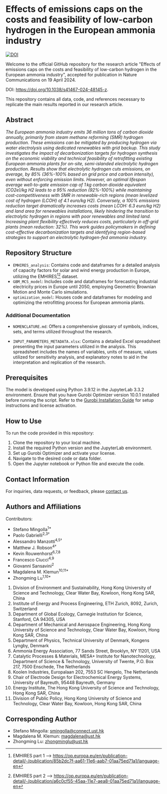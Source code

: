 # Effects of emissions caps on the costs and feasibility of low-carbon hydrogen in the European ammonia industry
[![DOI](https://zenodo.org/badge/DOI/10.5281/zenodo.10771014.svg)](https://doi.org/10.5281/zenodo.10771014)


Welcome to the official GitHub repository for the research article "Effects of emissions caps on the costs and feasibility of low-carbon hydrogen in the European ammonia industry", accepted for publication in Nature Communications on 19 April 2024.

DOI: https://doi.org/10.1038/s41467-024-48145-z.

This repository contains all data, code, and references necessary to replicate the main results reported in our research article.

## Abstract

_The European ammonia industry emits 36 million tons of carbon dioxide annually, primarily from steam methane reforming (SMR) hydrogen production. These emissions can be mitigated by producing hydrogen via water electrolysis using dedicated renewables with grid backup. This study investigates the impact of decarbonization targets for hydrogen synthesis on the economic viability and technical feasibility of retrofitting existing European ammonia plants for on-site, semi-islanded electrolytic hydrogen production. Results show that electrolytic hydrogen cuts emissions, on average, by 85% (36%-100% based on grid price and carbon intensity), even without enforcing emission limits. However, an optimal lifespan average well-to-gate emission cap of 1 kg carbon dioxide equivalent (CO2e)/kg H2 leads to a 95% reduction (92%-100%) while maintaining cost-competitiveness with SMR in renewable-rich regions (mean levelized cost of hydrogen (LCOH) of 4.1 euro/kg H2). Conversely, a 100% emissions reduction target dramatically increases costs (mean LCOH: 6.3 euro/kg H2) and land area for renewables installations, likely hindering the transition to electrolytic hydrogen in regions with poor renewables and limited land. Increasing plant flexibility effectively reduces costs, particularly in off-grid plants (mean reduction: 32%). This work guides policymakers in defining cost-effective decarbonization targets and identifying region-based strategies to support an electrolytic hydrogen-fed ammonia industry._

## Repository Structure

- `EMHIRES_analysis`: Contains code and dataframes for a detailed analysis of capacity factors for solar and wind energy production in Europe, utilizing the EMHIRES[^1][^2] dataset.
- `GBM_MCS_model`: Includes code and dataframes for forecasting industrial electricity prices in Europe until 2050, employing Geometric Brownian Motion and Monte Carlo simulations.
- `optimization_model`: Houses code and dataframes for modeling and optimizing the retrofitting process for European ammonia plants.


### Additional Documentation

- `NOMENCLATURE.md`: Offers a comprehensive glossary of symbols, indices, sets, and terms utilized throughout the research.

- `INPUT_PARAMETERS_METADATA.xlsx`: Contains a detailed Excel spreadsheet presenting the input parameters utilized in the analysis. This spreadsheet includes the names of variables, units of measure, values utilized for sensitivity analysis, and explanatory notes to aid in the interpretation and replication of the research.

## Prerequisites

The model is developed using Python 3.9.12 in the JupyterLab 3.3.2 environment. Ensure that you have Gurobi Optimizer version 10.0.1 installed before running the script. Refer to the [Gurobi Installation Guide](https://www.gurobi.com/documentation/) for setup instructions and license activation.

## How to Use

To run the code provided in this repository:

1. Clone the repository to your local machine.
2. Install the required Python version and the JupyterLab environment.
3. Set up Gurobi Optimizer and activate your license.
4. Navigate to the desired code or data folder.
5. Open the Jupyter notebook or Python file and execute the code.

## Contact Information

For inquiries, data requests, or feedback, please [contact us](mailto:smingolla@connect.ust.hk).

## Authors and Affiliations

Contributors:

- Stefano Mingolla<sup>1*</sup>
- Paolo Gabrielli<sup>2,3†</sup>
- Alessandro Manzotti<sup>4,5†</sup>
- Matthew J. Robson<sup>4†</sup>
- Kevin Rouwenhorst<sup>6,7,8</sup>
- Francesco Ciucci<sup>4,9</sup>
- Giovanni Sansavini<sup>2</sup>
- Magdalena M. Klemun<sup>10,11*</sup>
- Zhongming Lu<sup>1,10*</sup>

1. Division of Environment and Sustainability, Hong Kong University of Science and Technology, Clear Water Bay, Kowloon, Hong Kong SAR, China
2. Institute of Energy and Process Engineering, ETH Zurich, 8092, Zurich, Switzerland
3. Department of Global Ecology, Carnegie Institution for Science, Stanford, CA 94305, USA
4. Department of Mechanical and Aerospace Engineering, Hong Kong University of Science and Technology, Clear Water Bay, Kowloon, Hong Kong SAR, China
5. Department of Physics, Technical University of Denmark, Kongens Lyngby, Denmark
6. Ammonia Energy Association, 77 Sands Street, Brooklyn, NY 11201, USA
7. Catalytic Processes & Materials, MESA+ Institute for Nanotechnology, Department of Science & Technology, University of Twente, P.O. Box 217, 7500 Enschede, The Netherlands
8. Koolen Industries, Europalaan 202, 7553 SC Hengelo, The Netherlands
9. Chair of Electrode Design for Electrochemical Energy Systems, University of Bayreuth, 95448 Bayreuth, Germany
10. Energy Institute, The Hong Kong University of Science and Technology, Hong Kong SAR, China
11. Division of Public Policy, Hong Kong University of Science and Technology, Clear Water Bay, Kowloon, Hong Kong SAR, China

## Corresponding Author

- Stefano Mingolla: smingolla@connect.ust.hk
- Magdalena M. Klemun: magdalena@ust.hk
- Zhongming Lu: zhongminglu@ust.hk

[^1]: EMHIRES part 1 --> https://op.europa.eu/en/publication-detail/-/publication/85b2dc7f-aa61-11e6-aab7-01aa75ed71a1/language-en  
[^2]: EMHIRES part 2 --> https://op.europa.eu/en/publication-detail/-/publication/a6c0cf55-45aa-11e7-aea8-01aa75ed71a1/language-en

